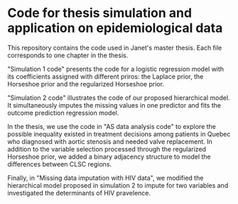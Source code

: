 # Code for thesis simulation and application on epidemiological data

This repository contains the code used in Janet's master thesis. Each file corresponds to one chapter in the thesis. 

"Simulation 1 code" presents the code for a logistic regression model with its coefficients assigned with different priros: the Laplace prior, the Horseshoe prior and the regularized Horseshoe prior. 

"Simulation 2 code" illustrates the code of our proposed hierarchical model. It simultaneously imputes the missing values in one predictor and fits the outcome prediction regression model.  

In the thesis, we use the code in "AS data analysis code" to explore the possible inequality existed in treatment decisions among patients in Quebec who diagnosed with aortic stenosis and needed valve replacement. In addition to the variable selection processed through the regularized Horseshoe prior, we added a binary adjacency structure to model the differences between CLSC regions. 

Finally, in "Missing data imputation with HIV data", we modified the hierarchical model proposed in simulation 2 to impute for two variables and investigated the determinants of HIV pravelence.  
